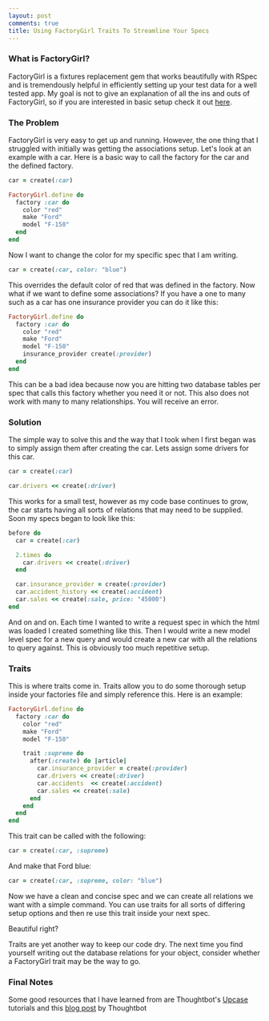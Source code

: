 ```yaml
---
layout: post
comments: true
title: Using FactoryGirl Traits To Streamline Your Specs
---
```


### What is FactoryGirl?

FactoryGirl is a fixtures replacement gem that works beautifully with RSpec and is tremendously helpful in
efficiently setting up your test data for a well tested app. My goal is not to give an explanation of all
the ins and outs of FactoryGirl, so if you are interested in basic setup check it out [here](https://github.com/thoughtbot/factory_girl).

### The Problem

FactoryGirl is very easy to get up and running. However, the one thing that I struggled with initially was
getting the associations setup. Let's look at an example with a car. Here is a basic way to call the factory
for the car and the defined factory.

```ruby
car = create(:car)

FactoryGirl.define do
  factory :car do
    color "red"
    make "Ford"
    model "F-150"
  end
end
```

Now I want to change the color for my specific spec that I am writing.

```ruby
car = create(:car, color: "blue")
```

This overrides the default color of red that was defined in the factory.
Now what if we want to define some associations? If you have a one to many such as a car has one insurance provider
you can do it like this:

```ruby
FactoryGirl.define do
  factory :car do
    color "red"
    make "Ford"
    model "F-150"
    insurance_provider create(:provider)
  end
end
```

This can be a bad idea because now you are hitting two database tables per spec that calls this factory whether
you need it or not. This also does not work with many to many relationships. You will receive an error.

### Solution

The simple way to solve this and the way that I took when I first began was to simply assign them after creating
the car. Lets assign some drivers for this car.

```ruby
car = create(:car)

car.drivers << create(:driver)
```

This works for a small test, however as my code base continues to grow, the car starts having all sorts of relations
that may need to be supplied. Soon my specs began to look like this:

```ruby
before do
  car = create(:car)

  2.times do
    car.drivers << create(:driver)
  end

  car.insurance_provider = create(:provider)
  car.accident_history << create(:accident)
  car.sales << create(:sale, price: "45000")
end
```

And on and on. Each time I wanted to write a request spec in which the html was loaded I created something like this.
Then I would write a new model level spec for a new query and would create a new car with all the relations to query
against. This is obviously too much repetitive setup.

### Traits

This is where traits come in. Traits allow you to do some thorough setup inside your factories file and simply
reference this. Here is an example:

```ruby
FactoryGirl.define do
  factory :car do
    color "red"
    make "Ford"
    model "F-150"

    trait :supreme do
      after(:create) do |article|
        car.insurance_provider = create(:provider)
        car.drivers << create(:driver)
        car.accidents  << create(:accident)
        car.sales << create(:sale)
      end
    end
  end
end
```

This trait can be called with the following:

```ruby
car = create(:car, :supreme)
```

And make that Ford blue:

```ruby
car = create(:car, :supreme, color: "blue")
```

Now we have a clean and concise spec and we can create all relations we want with a simple command. You can
use traits for all sorts of differing setup options and then re use this trait inside your next spec.

Beautiful right?

Traits are yet another way to keep our code dry. The next time you find yourself writing out the database
relations for your object, consider whether a FactoryGirl trait may be the way to go.

### Final Notes

Some good resources that I have learned from are Thoughtbot's [Upcase](https://thoughtbot.com/upcase/join) tutorials and this [blog post](https://robots.thoughtbot.com/remove-duplication-with-factorygirls-traits) by Thoughtbot

